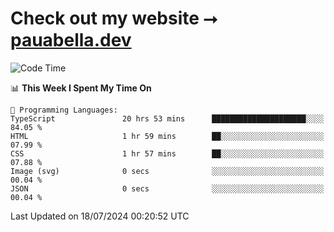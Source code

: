 # Check out my website ⭢ [pauabella.dev](https://pauabella.dev)

<!--START_SECTION:waka-->
![Code Time](http://img.shields.io/badge/Code%20Time-3%2C574%20hrs%2056%20mins-blue)

📊 **This Week I Spent My Time On** 

```text
💬 Programming Languages: 
TypeScript               20 hrs 53 mins      █████████████████████░░░░   84.05 % 
HTML                     1 hr 59 mins        ██░░░░░░░░░░░░░░░░░░░░░░░   07.99 % 
CSS                      1 hr 57 mins        ██░░░░░░░░░░░░░░░░░░░░░░░   07.88 % 
Image (svg)              0 secs              ░░░░░░░░░░░░░░░░░░░░░░░░░   00.04 % 
JSON                     0 secs              ░░░░░░░░░░░░░░░░░░░░░░░░░   00.04 % 
```


 Last Updated on 18/07/2024 00:20:52 UTC
<!--END_SECTION:waka-->
